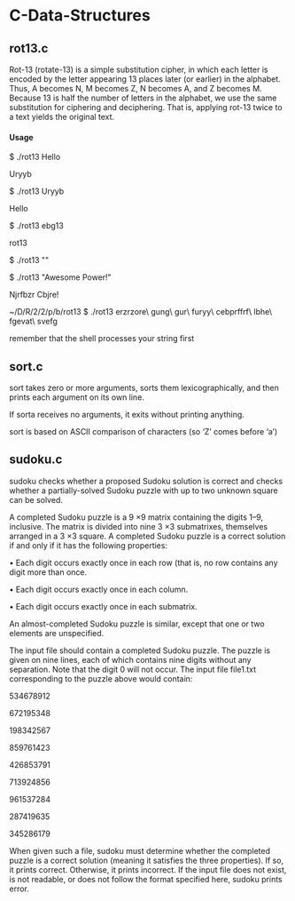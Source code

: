 # C-Data-Structures

## rot13.c
Rot-13 (rotate-13) is a simple substitution cipher, in which each letter is encoded by the letter appearing 13 places later (or earlier) in the alphabet. Thus, A becomes N, M becomes Z, N becomes A, and Z becomes M. Because 13 is half the number of letters in the alphabet, we use the same substitution for ciphering and deciphering. That is, applying rot-13 twice to a text yields the original text.

#### Usage
$ ./rot13 Hello

Uryyb

$ ./rot13 Uryyb

Hello

$ ./rot13 ebg13

rot13

$ ./rot13 ""



$ ./rot13 "Awesome Power!"

Njrfbzr Cbjre!

~/D/R/2/2/p/b/rot13 $ ./rot13 erzrzore\ gung\ gur\ furyy\ cebprffrf\ lbhe\ fgevat\ svefg

remember that the shell processes your string first

## sort.c
sort takes zero or more arguments, sorts them lexicographically, and then prints each argument on its own line.

If sorta receives no arguments, it exits without printing anything.

sort is based on ASCII comparison of characters (so ‘Z’ comes before ‘a’)

## sudoku.c
sudoku checks whether a proposed Sudoku solution is correct and checks whether a partially-solved Sudoku puzzle with up to two unknown square can be solved.

A completed Sudoku puzzle is a 9 ×9 matrix containing the digits 1–9, inclusive. The matrix is divided into nine 3 ×3 submatrixes, themselves arranged in a 3 ×3 square. A completed Sudoku puzzle is a correct solution if and only if it has the following properties:

• Each digit occurs exactly once in each row (that is, no row contains any digit more than once.

• Each digit occurs exactly once in each column.

• Each digit occurs exactly once in each submatrix.

An almost-completed Sudoku puzzle is similar, except that one or two elements are unspecified.

The input file should contain a completed Sudoku puzzle. The puzzle is given on nine lines, each of which contains nine digits without any separation. Note that the digit 0 will not occur. The input file file1.txt corresponding to the puzzle above would contain:

534678912

672195348

198342567

859761423

426853791

713924856

961537284

287419635

345286179

When given such a file, sudoku must determine whether the completed puzzle is a correct solution (meaning it satisfies the three properties). If so, it prints correct. Otherwise, it prints incorrect. If the input file does not exist, is not readable, or does not follow the format specified here, sudoku  prints error.
